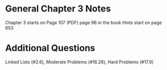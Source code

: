 # General Chapter 3 Notes

Chapter 3 starts on Page 107 (PDF) page 96 in the book
Hints start on page 653

# Additional Questions

Linked Lists (#2.6),
Moderate Problems (#16.26),
Hard Problems (#17.9)
